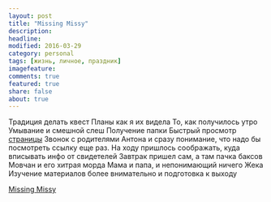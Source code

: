 ```yaml
---
layout: post
title: "Missing Missy"
description: 
headline: 
modified: 2016-03-29
category: personal
tags: [жизнь, личное, праздник]
imagefeature:
comments: true
featured: true
share: false
about: true
---
```


Традиция делать квест
Планы как я их видела
То, как получилось утро
Умывание и смешной слеш
Получение папки
Быстрый просмотр [страницы](http://www.27bslash6.com/missy.html)
Звонок с родителями Антона и сразу понимание, что надо бы посмотреть ссылку еще раз. На ходу пришлось соображать, куда вписывать инфо от свидетелей
Завтрак пришел сам, а там пачка баксов
Мовчан и его хитрая морда
Мама и папа, и непонимающий ничего Жека
Изучение материалов более внимательно и подготовка к выходу




[Missing Missy](http://www.27bslash6.com/missy.html)
